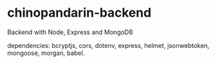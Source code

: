 # chinopandarin-backend
Backend with Node, Express and MongoDB

dependencies: bcryptjs, cors, dotenv, express, helmet, jsonwebtoken, mongoose, morgan, babel.
